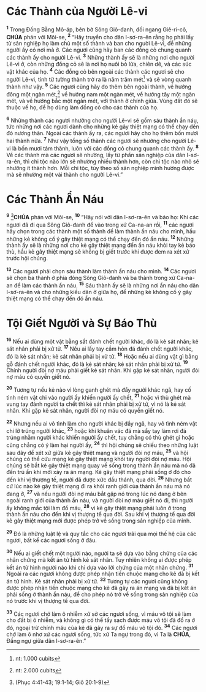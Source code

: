 # Các Thành của Người Lê-vi
<sup><b>1</b></sup> Trong Đồng Bằng Mô-áp, bên bờ Sông Giô-đanh, đối ngang Giê-ri-cô, **CHÚA** phán với Môi-se, <sup><b>2</b></sup> “Hãy truyền cho dân I-sơ-ra-ên rằng họ phải lấy từ sản nghiệp họ làm chủ một số thành và ban cho người Lê-vi, để những người ấy có nơi mà ở. Các ngươi cũng hãy ban các đồng cỏ chung quanh các thành ấy cho người Lê-vi. <sup><b>3</b></sup> Những thành ấy sẽ là những nơi cho người Lê-vi ở, còn những đồng cỏ sẽ là nơi họ nuôi bò lừa, chiên dê, và các súc vật khác của họ. <sup><b>4</b></sup> Các đồng cỏ bên ngoài các thành các ngươi sẽ cho người Lê-vi, tính từ tường thành trở ra là năm trăm mét[^1] và sẽ vòng quanh thành như vậy. <sup><b>5</b></sup> Các ngươi cũng hãy đo thêm bên ngoài thành, về hướng đông một ngàn mét,[^2] về hướng nam một ngàn mét, về hướng tây một ngàn mét, và về hướng bắc một ngàn mét, với thành ở chính giữa. Vùng đất đó sẽ thuộc về họ, để họ dùng làm đồng cỏ cho các thành của họ.

<sup><b>6</b></sup> Những thành các ngươi nhường cho người Lê-vi sẽ gồm sáu thành ẩn náu, tức những nơi các ngươi dành cho những kẻ gây thiệt mạng có thể chạy đến đó nương thân. Ngoài các thành ấy ra, các ngươi hãy cho họ thêm bốn mươi hai thành nữa. <sup><b>7</b></sup> Như vậy tổng số thành các ngươi sẽ nhường cho người Lê-vi là bốn mươi tám thành, luôn với các đồng cỏ chung quanh các thành ấy. <sup><b>8</b></sup> Về các thành mà các ngươi sẽ nhường, lấy từ phần sản nghiệp của dân I-sơ-ra-ên, thì chi tộc nào lớn sẽ nhường nhiều thành hơn, còn chi tộc nào nhỏ sẽ nhường ít thành hơn. Mỗi chi tộc, tùy theo số sản nghiệp mình hưởng được mà sẽ nhường một vài thành cho người Lê-vi.”


# Các Thành Ẩn Náu
<sup><b>9</b></sup> [^1*]**CHÚA** phán với Môi-se, <sup><b>10</b></sup> “Hãy nói với dân I-sơ-ra-ên và bảo họ: Khi các ngươi đã đi qua Sông Giô-đanh để vào trong xứ Ca-na-an rồi, <sup><b>11</b></sup> các ngươi hãy chọn trong các thành một số thành để làm thành ẩn náu cho mình, hầu những kẻ không cố ý gây thiệt mạng có thể chạy đến đó ẩn náu. <sup><b>12</b></sup> Những thành ấy sẽ là những nơi cho kẻ gây thiệt mạng đến ẩn náu khỏi tay kẻ báo thù, hầu kẻ gây thiệt mạng sẽ không bị giết trước khi được đem ra xét xử trước hội chúng.

<sup><b>13</b></sup> Các ngươi phải chọn sáu thành làm thành ẩn náu cho mình. <sup><b>14</b></sup> Các ngươi sẽ chọn ba thành ở phía đông Sông Giô-đanh và ba thành trong xứ Ca-na-an để làm các thành ẩn náu. <sup><b>15</b></sup> Sáu thành ấy sẽ là những nơi ẩn náu cho dân I-sơ-ra-ên và cho những kiều dân ở giữa họ, để những kẻ không cố ý gây thiệt mạng có thể chạy đến đó ẩn náu.


# Tội Giết Người và Sự Báo Thù
<sup><b>16</b></sup> Nếu ai dùng một vật bằng sắt đánh chết người khác, đó là kẻ sát nhân; kẻ sát nhân phải bị xử tử. <sup><b>17</b></sup> Nếu ai lấy tay cầm hòn đá đánh chết người khác, đó là kẻ sát nhân; kẻ sát nhân phải bị xử tử. <sup><b>18</b></sup> Hoặc nếu ai dùng vật gì bằng gỗ đánh chết người khác, đó là kẻ sát nhân; kẻ sát nhân phải bị xử tử. <sup><b>19</b></sup> Chính người đòi nợ máu phải giết kẻ sát nhân. Khi gặp kẻ sát nhân, người đòi nợ máu có quyền giết nó.

<sup><b>20</b></sup> Tương tự nếu kẻ nào vì lòng ganh ghét mà đẩy người khác ngã, hay cố tình ném vật chi vào người ấy khiến người ấy chết, <sup><b>21</b></sup> hoặc vì thù ghét mà vung tay đánh người ta chết thì kẻ sát nhân phải bị xử tử, vì nó là kẻ sát nhân. Khi gặp kẻ sát nhân, người đòi nợ máu có quyền giết nó.

<sup><b>22</b></sup> Nhưng nếu ai vô tình làm cho người khác bị đẩy ngã, hay vô tình ném vật chi lỡ trúng người khác, <sup><b>23</b></sup> hoặc khi khuân vác đá mà sẩy tay làm rơi đá trúng nhằm người khác khiến người ấy chết, tuy chẳng có thù ghét gì hoặc cũng chẳng có ý làm hại người ấy, <sup><b>24</b></sup> thì hội chúng sẽ chiếu theo những luật sau đây để xét xử giữa kẻ gây thiệt mạng và người đòi nợ máu, <sup><b>25</b></sup> và hội chúng có thể cứu mạng kẻ gây thiệt mạng khỏi tay người đòi nợ máu. Hội chúng sẽ bắt kẻ gây thiệt mạng quay về sống trong thành ẩn náu mà nó đã đến trú ẩn khi mới xảy ra án mạng. Kẻ gây thiệt mạng phải sống ở đó cho đến khi vị thượng tế, người đã được xức dầu thánh, qua đời. <sup><b>26</b></sup> Nhưng bất cứ lúc nào kẻ gây thiệt mạng đi ra khỏi ranh giới của thành ẩn náu mà nó đang ở, <sup><b>27</b></sup> và nếu người đòi nợ máu bắt gặp nó trong lúc nó đang ở bên ngoài ranh giới của thành ẩn náu, và người đòi nợ máu giết nó đi, thì người ấy không mắc tội làm đổ máu, <sup><b>28</b></sup> vì kẻ gây thiệt mạng phải luôn ở trong thành ẩn náu cho đến khi vị thượng tế qua đời. Sau khi vị thượng tế qua đời kẻ gây thiệt mạng mới được phép trở về sống trong sản nghiệp của mình.

<sup><b>29</b></sup> Đó là những luật lệ và quy tắc cho các ngươi trải qua mọi thế hệ của các ngươi, bất kể các ngươi sống ở đâu.

<sup><b>30</b></sup> Nếu ai giết chết một người nào, người ta sẽ dựa vào bằng chứng của các nhân chứng mà kết án tử hình kẻ sát nhân. Tuy nhiên không ai được phép kết án tử hình người nào khi chỉ dựa vào lời chứng của một nhân chứng. <sup><b>31</b></sup> Ngoài ra các ngươi không được phép nhận tiền chuộc mạng cho kẻ đã bị kết án tử hình. Kẻ sát nhân phải bị xử tử. <sup><b>32</b></sup> Tương tự các ngươi cũng không được phép nhận tiền chuộc mạng cho kẻ đã gây ra án mạng và đã bị kết án phải sống ở thành ẩn náu, để cho phép nó trở về sống trong sản nghiệp của nó trước khi vị thượng tế qua đời.

<sup><b>33</b></sup> Các ngươi chớ làm ô nhiễm xứ sở các ngươi sống, vì máu vô tội sẽ làm cho đất bị ô nhiễm, và không gì có thể tẩy sạch được máu vô tội đã đổ ra ở đó, ngoại trừ chính máu của kẻ đã gây ra sự đổ máu vô tội đó. <sup><b>34</b></sup> Các ngươi chớ làm ô nhơ xứ các ngươi sống, tức xứ Ta ngự trong đó, vì Ta là **CHÚA**, Đấng ngự giữa dân I-sơ-ra-ên.”

[^1]: nt: 1.000 cubits
[^2]: nt: 2.000 cubits
[^1*]: (Phục 4:41-43; 19:1-14; Giô 20:1-9)